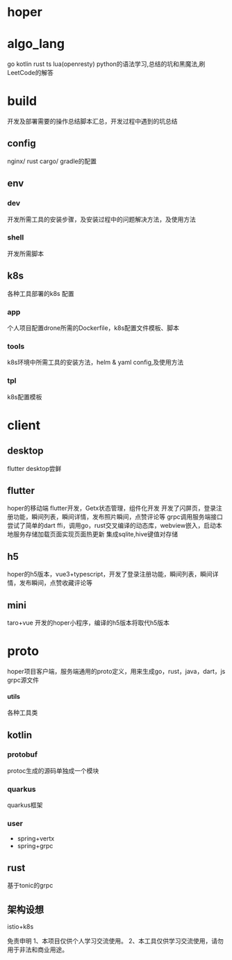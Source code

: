 # hoper

# algo_lang
go kotlin rust ts lua(openresty) python的语法学习,总结的坑和黑魔法,刷LeetCode的解答

# build
开发及部署需要的操作总结脚本汇总，开发过程中遇到的坑总结
## config
nginx/ rust cargo/ gradle的配置
## env
### dev
开发所需工具的安装步骤，及安装过程中的问题解决方法，及使用方法
### shell
开发所需脚本
## k8s
各种工具部署的k8s 配置
### app
个人项目配置drone所需的Dockerfile，k8s配置文件模板、脚本
### tools
k8s环境中所需工具的安装方法，helm & yaml config,及使用方法
### tpl
k8s配置模板

# client
## desktop
flutter desktop尝鲜
## flutter
 hoper的移动端
flutter开发，Getx状态管理，组件化开发
开发了闪屏页，登录注册功能，瞬间列表，瞬间详情，发布照片瞬间，点赞评论等
grpc调用服务端接口
尝试了简单的dart ffi，调用go，rust交叉编译的动态库，webview嵌入，启动本地服务存储加载页面实现页面热更新
集成sqlite,hive键值对存储
## h5
hoper的h5版本，vue3+typescript，开发了登录注册功能，瞬间列表，瞬间详情，发布瞬间，点赞收藏评论等
## mini
taro+vue 开发的hoper小程序，编译的h5版本将取代h5版本

# proto
hoper项目客户端，服务端通用的proto定义，用来生成go，rust，java，dart，js grpc源文件


#### utils
各种工具类
## kotlin
### protobuf
protoc生成的源码单独成一个模块
### quarkus
quarkus框架
### user
- spring+vertx
- spring+grpc
## rust
 基于tonic的grpc
## 架构设想
istio+k8s

免责申明
1、本项目仅供个人学习交流使用。
2、本工具仅供学习交流使用，请勿用于非法和商业用途。